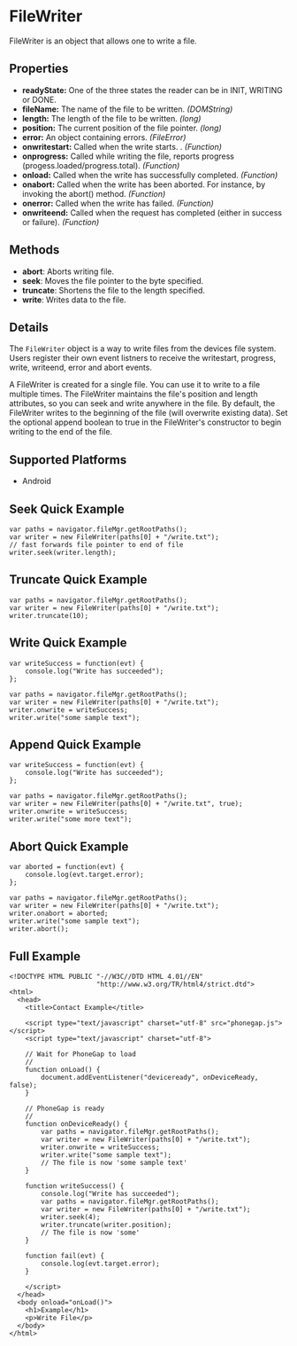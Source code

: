 FileWriter
==========

FileWriter is an object that allows one to write a file.

Properties
----------

- __readyState:__ One of the three states the reader can be in INIT, WRITING or DONE.
- __fileName:__ The name of the file to be written. _(DOMString)_
- __length:__ The length of the file to be written. _(long)_
- __position:__ The current position of the file pointer. _(long)_
- __error:__ An object containing errors. _(FileError)_
- __onwritestart:__ Called when the write starts. . _(Function)_
- __onprogress:__ Called while writing the file, reports progress (progess.loaded/progress.total). _(Function)_
- __onload:__ Called when the write has successfully completed. _(Function)_
- __onabort:__ Called when the write has been aborted. For instance, by invoking the abort() method. _(Function)_
- __onerror:__ Called when the write has failed. _(Function)_
- __onwriteend:__ Called when the request has completed (either in success or failure).  _(Function)_

Methods
-------

- __abort__: Aborts writing file. 
- __seek__: Moves the file pointer to the byte specified.
- __truncate__: Shortens the file to the length specified.
- __write__: Writes data to the file.

Details
-------

The `FileWriter` object is a way to write files from the devices file system.  Users register their own event listners to receive the writestart, progress, write, writeend, error and abort events.

A FileWriter is created for a single file. You can use it to write to a file multiple times. The FileWriter maintains the file's position and length attributes, so you can seek and write anywhere in the file. By default, the FileWriter writes to the beginning of the file (will overwrite existing data). Set the optional append boolean to true in the FileWriter's constructor to begin writing to the end of the file.

Supported Platforms
-------------------

- Android

Seek Quick Example
------------------------------
	
    var paths = navigator.fileMgr.getRootPaths();
	var writer = new FileWriter(paths[0] + "/write.txt");
	// fast forwards file pointer to end of file
	writer.seek(writer.length);	

Truncate Quick Example
--------------------------

    var paths = navigator.fileMgr.getRootPaths();
	var writer = new FileWriter(paths[0] + "/write.txt");
	writer.truncate(10);	

Write Quick Example
-------------------	

	var writeSuccess = function(evt) {
		console.log("Write has succeeded");
	};
	
    var paths = navigator.fileMgr.getRootPaths();
	var writer = new FileWriter(paths[0] + "/write.txt");
	writer.onwrite = writeSuccess;
	writer.write("some sample text");

Append Quick Example
--------------------	

	var writeSuccess = function(evt) {
		console.log("Write has succeeded");
	};
	
    var paths = navigator.fileMgr.getRootPaths();
	var writer = new FileWriter(paths[0] + "/write.txt", true);
	writer.onwrite = writeSuccess;
	writer.write("some more text");
	
Abort Quick Example
-------------------

	var aborted = function(evt) {
		console.log(evt.target.error);
	};
	
    var paths = navigator.fileMgr.getRootPaths();
	var writer = new FileWriter(paths[0] + "/write.txt");
	writer.onabort = aborted;
	writer.write("some sample text");
	writer.abort();

Full Example
------------

    <!DOCTYPE HTML PUBLIC "-//W3C//DTD HTML 4.01//EN"
                          "http://www.w3.org/TR/html4/strict.dtd">
    <html>
      <head>
        <title>Contact Example</title>

        <script type="text/javascript" charset="utf-8" src="phonegap.js"></script>
        <script type="text/javascript" charset="utf-8">

        // Wait for PhoneGap to load
        //
        function onLoad() {
            document.addEventListener("deviceready", onDeviceReady, false);
        }

        // PhoneGap is ready
        //
        function onDeviceReady() {
			var paths = navigator.fileMgr.getRootPaths();
			var writer = new FileWriter(paths[0] + "/write.txt");
			writer.onwrite = writeSuccess;
			writer.write("some sample text");
			// The file is now 'some sample text'
        }

		function writeSuccess() {
			console.log("Write has succeeded");
			var paths = navigator.fileMgr.getRootPaths();
			var writer = new FileWriter(paths[0] + "/write.txt");
			writer.seek(4);
			writer.truncate(writer.position);
			// The file is now 'some'
		}
		
		function fail(evt) {
			console.log(evt.target.error);
		}
		
        </script>
      </head>
      <body onload="onLoad()">
        <h1>Example</h1>
        <p>Write File</p>
      </body>
    </html>
